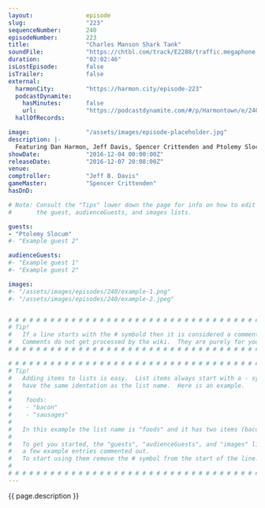 ```yaml
---
layout:               episode
slug:                 "223"
sequenceNumber:       240
episodeNumber:        223
title:                "Charles Manson Shark Tank"
soundFile:            "https://chtbl.com/track/E2288/traffic.megaphone.fm/STA7831819096.mp3?updated=1596675652"
duration:             "02:02:46"
isLostEpisode:        false
isTrailer:            false
external:
  harmonCity:         "https://harmon.city/episode-223"
  podcastDynamite:
    hasMinutes:       false
    url:              "https://podcastdynamite.com/#/p/Harmontown/e/240/223"
  hallOfRecords:      

image:                "/assets/images/episode-placeholder.jpg"
description: |-
  Featuring Dan Harmon, Jeff Davis, Spencer Crittenden and Ptolemy Slocum.
showDate:             "2016-12-04 00:00:00Z"
releaseDate:          "2016-12-07 20:08:00Z"
venue:                
comptroller:          "Jeff B. Davis"
gameMaster:           "Spencer Crittenden"
hasDnD:               

# Note: Consult the "Tips" lower down the page for info on how to edit
#       the guest, audienceGuests, and images lists.

guests:
- "Ptolemy Slocum"
#- "Example guest 2"

audienceGuests:
#- "Example guest 1"
#- "Example guest 2"

images:
#- "/assets/images/episodes/240/example-1.png"
#- "/assets/images/episodes/240/example-2.jpeg"


# # # # # # # # # # # # # # # # # # # # # # # # # # # # # # # # # # # # # # # # # # # # #
# Tip!
#   If a line starts with the # symbold then it is considered a comment.
#   Comments do not get processed by the wiki.  They are purely for your information.
# # # # # # # # # # # # # # # # # # # # # # # # # # # # # # # # # # # # # # # # # # # # #

# # # # # # # # # # # # # # # # # # # # # # # # # # # # # # # # # # # # # # # # # # # # #
# Tip!
#   Adding items to lists is easy.  List items always start with a - symbol and have
#   have the same identation as the list name.  Here is an example.
#
#    foods:
#    - "bacon"
#    - "sausages"
#
#   In this example the list name is "foods" and it has two items (bacon, and sausages).
#
#   To get you started, the "guests", "audienceGuests", and "images" lists below have
#   a few example entries commented out.
#   To start using them remove the # symbol from the start of the line.
#
# # # # # # # # # # # # # # # # # # # # # # # # # # # # # # # # # # # # # # # # # # # # #
---
```


<!-- The episode description will be rendered here -->
{{ page.description }}

<!-- Add your content BELOW here -->
<!-- vvvvvvvvvvvvvvvvvvvvvvvvvvv -->




<!-- ^^^^^^^^^^^^^^^^^^^^^^^^^^^ -->
<!-- Add your content ABOVE here -->

<!-- The episode gallery will be rendered here -->